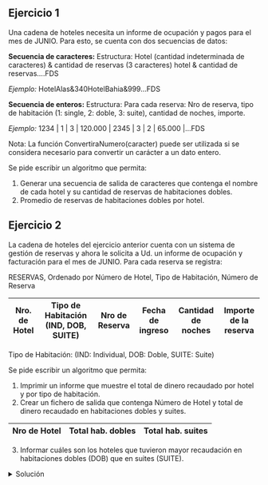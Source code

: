 ## Ejercicio 1
Una cadena de hoteles necesita un informe de ocupación y pagos para el mes de JUNIO. Para
esto, se cuenta con dos secuencias de datos:

**Secuencia de caracteres:**
Estructura: Hotel (cantidad indeterminada de caracteres) & cantidad de reservas (3 caracteres)
hotel & cantidad de reservas....FDS

*Ejemplo:* HotelAlas&340HotelBahia&999…FDS

**Secuencia de enteros:**
Estructura: Para cada reserva: Nro de reserva, tipo de habitación (1: single, 2: doble, 3: suite),
cantidad de noches, importe.

*Ejemplo:* 1234 | 1 | 3 | 120.000 | 2345 | 3 | 2 | 65.000 |...FDS

Nota: La función ConvertiraNumero(caracter) puede ser utilizada si se considera necesario para
convertir un carácter a un dato entero.

Se pide escribir un algoritmo que permita:
1) Generar una secuencia de salida de caracteres que contenga el nombre de cada hotel y su
cantidad de reservas de habitaciones dobles.
2) Promedio de reservas de habitaciones dobles por hotel.

## Ejercicio 2
La cadena de hoteles del ejercicio anterior cuenta con un sistema de gestión de reservas y ahora
le solicita a Ud. un informe de ocupación y facturación para el mes de JUNIO. Para cada reserva
se registra:

RESERVAS, Ordenado por Número de Hotel, Tipo de Habitación, Número de Reserva

| Nro. de Hotel | Tipo de Habitación (IND, DOB, SUITE) | Nro de Reserva | Fecha de ingreso | Cantidad de noches | Importe de la reserva |
|---------------|--------------------------------------|----------------|------------------|--------------------|-----------------------|

Tipo de Habitación: (IND: Individual, DOB: Doble, SUITE: Suite)

Se pide escribir un algoritmo que permita:
1) Imprimir un informe que muestre el total de dinero recaudado por hotel y por tipo de
habitación.
2) Crear un fichero de salida que contenga Número de Hotel y total de dinero recaudado en
habitaciones dobles y suites.

| Nro de Hotel | Total hab. dobles | Total hab. suites |
|--------------|-------------------|-------------------|

3) Informar cuáles son los hoteles que tuvieron mayor recaudación en habitaciones dobles (DOB)
que en suites (SUITE).

<details>
<summary>Solución</summary>

```
ACCION ejercicio ES
  AMBIENTE
    Fecha = REGISTRO
      dia: 1..31
      mes: 1..12
      año: N(4)
    FIN_REGISTRO

    Reserva = REGISTRO
      nro_hotel: entero
      hab: ("IND", "DOB", "SUITE")
      nro_res: entero
      ingreso: Fecha
      noches: entero
      importe: real
    FIN_REGISTRO

    Reporte = REGISTRO
      nro_hotel: entero
      tot_dob: real
      tot_sui: real
    FIN_REGISTRO

    entrada: archivo de Reserva ordenado por nro_hot, tipo_hab, nro_res
    res: Reserva
    salida: archivo de Reporte
    rep: Reporte

    cant_ind, cant_dob, cant_sui, cant_hotel: real
    resg_hotel: entero
    resg_hab: AN(5)

    PROCEDIMIENTO corte_habitacion() ES
      SEGUN resg_hab HACER
        "IND": cant_hotel := cant_hotel + cant_ind
        "DOB": cant_hotel := cant_hotel + cant_dob
        "SUITE": cant_hotel := cant_hotel + cant_sui
      FIN_SEGUNtipo_
      resg_hab := res.hab
    FIN_PROCEDIMIENTO

    PROCEDIMIENTO corte_hotel() ES
      corte_habitacion()
      ESC("El total recaudado por el hotel ", resg_hotel, " fue de ", cant_hotel)
      ESC("de los cuales ", cant_ind, " corresponden a habitaciones individuales, ")
      ESC(cant_dob, " corresponden a habitaciones dobles")
      ESC("y ", cant_ind, " corresponden a habitaciones de tipo suite")

      SI cant_dob > cant_sui ENTONCES
        ESC("El hotel ", resg_hotel, " tuvo más personas hospedadas en
        habitaciones de tipo doble que de tipo suite")
      FIN_SI

      rep.nro_hotel := resg_hotel; rep.tot_dob := cant_dob; rep.tot_sui := cant_sui;
      GRABAR(salida, rep)
      cant_ind := 0; cant_dob := 0; cant_sui := 0; cant_hotel := 0;
      resg_hotel := res.nro_hotel
    FIN_PROCEDIMIENTO
  PROCESO
    ABRIR E/ (entrada); LEER(entrada, res)
    ABRIR /S (salida)

    cant_ind := 0; cant_dob := 0; cant_sui := 0; cant_hotel := 0;
    resg_hotel := res.nro_hotel; resg_hab := res.hab

    MIENTRAS NO FDA(entrada) HACER
      SI resg_hotel <> res.nro_hotel ENTONCES
        corte_hotel()
      CONTRARIO
        SI resg_hab <> res.hab ENTONCES
          corte_habitacion()
        FIN_SI
      FIN_SI

      SEGUN res.hab HACER
        "IND": cant_ind := cant_ind + res.importe
        "DOB": cant_dob := cant_dob + res.importe
        "SUITE": cant_sui := cant_sui + res.importe
      FIN_SI

      LEER(entrada, res)
    FIN_MIENTRAS

    CERRAR(entrada)
    CERRAR(salida)
FIN_ACCION
```

</details>

